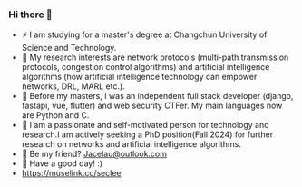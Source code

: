 ### Hi there 👋

- ⚡ I am studying for a master's degree at Changchun University of Science and Technology.
- 🔭 My research interests are network protocols (multi-path transmission protocols, congestion control algorithms) and artificial intelligence algorithms (how artificial intelligence technology can empower networks, DRL, MARL etc.).
- 🌱 Before my masters, I was an independent full stack developer (django, fastapi, vue, flutter) and web security CTFer. My main languages now are Python and C.
- 🤔 I am a passionate and self-motivated person for technology and research.I am actively seeking a PhD position(Fall 2024) for further research on networks and artificial intelligence algorithms.
- 🌈 Be my friend? Jacelau@outlook.com
- 👯 Have a good day! :)
- https://muselink.cc/seclee


<!--
<div>
<p align="center">
  <a href="https://github.com/derekwin">
  <img src="https://github-readme-stats.vercel.app/api/top-langs/?username=derekwin&layout=compact" />
  </a>
</p>
</div>
-->
